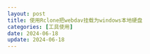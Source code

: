 ```yaml
---
layout: post
title: 使用Rclone把webdav挂载为windows本地硬盘
categories: [工具使用]
date: 2024-06-18
update: 2024-06-18
---
```


